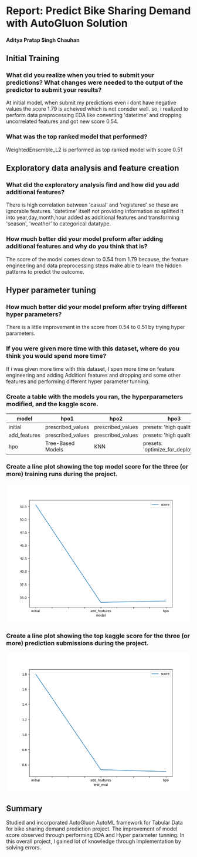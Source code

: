 # Report: Predict Bike Sharing Demand with AutoGluon Solution
#### Aditya Pratap Singh Chauhan

## Initial Training
### What did you realize when you tried to submit your predictions? What changes were needed to the output of the predictor to submit your results?
At initial model, when submit my predictions even i dont have negative values the score 1.79 is acheived which is not consder well. so, i realized to perform data preprocessing EDA like converting 'datetime' and dropping uncorrelated features and got new score 0.54.

### What was the top ranked model that performed?
WeightedEnsemble_L2 is performed as top ranked model with score 0.51

## Exploratory data analysis and feature creation
### What did the exploratory analysis find and how did you add additional features?
There is high correlation between 'casual' and 'registered' so these are ignorable features. 'datetime' itself not providing information so splitted it into year,day,month,hour added as additional features and transforming 'season', 'weather' to categorical datatype.

### How much better did your model preform after adding additional features and why do you think that is?
The score of the model comes down to 0.54 from 1.79 because, the feature engineering and data preprocessing steps make able to learn the hidden patterns to predict the outcome.

## Hyper parameter tuning
### How much better did your model preform after trying different hyper parameters?
There is a little improvement in the score from 0.54 to 0.51 by trying hyper parameters.

### If you were given more time with this dataset, where do you think you would spend more time?
If i was given more time with this dataset, I spen more time on feature engineering and adding Additionl features and dropping and some other features and performing different hyper parameter tunning.

### Create a table with the models you ran, the hyperparameters modified, and the kaggle score.
|model|hpo1|hpo2|hpo3|score|
|--|--|--|--|--|
|initial|prescribed_values|prescribed_values|presets: 'high quality'|1.798|
|add_features|prescribed_values|prescribed_values|presets: 'high quality'|0.535|
|hpo|Tree-Based Models|KNN|presets: 'optimize_for_deployment|0.510|

### Create a line plot showing the top model score for the three (or more) training runs during the project.

![model_train_score.png](model_train_score.png)

### Create a line plot showing the top kaggle score for the three (or more) prediction submissions during the project.

![model_test_score.png](model_test_score.png)

## Summary
Studied and incorporated  AutoGluon AutoML framework for Tabular Data for bike sharing demand prediction project. The improvement of model score observed through performing EDA and Hyper parameter tunning. In this overall project, I gained lot of knowledge through implementation by solving errors.

